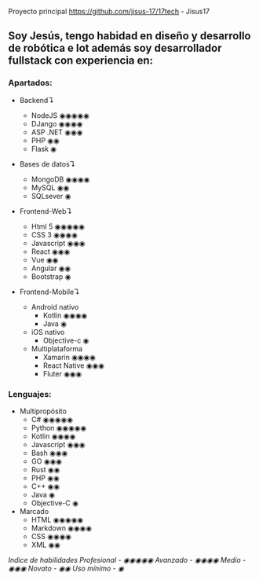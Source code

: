 Proyecto principal https://github.com/jisus-17/17tech - Jisus17

## Soy Jesús, tengo habidad en diseño y desarrollo de robótica e Iot además soy desarrollador fullstack con experiencia en:

### Apartados:

* Backend↴
  * NodeJS ◉◉◉◉◉
  * DJango ◉◉◉◉
  * ASP .NET ◉◉◉
  * PHP ◉◉
  * Flask ◉
  
* Bases de datos↴
  * MongoDB ◉◉◉◉
  * MySQL ◉◉
  * SQLsever ◉
  
* Frontend-Web↴
  * Html 5 ◉◉◉◉◉
  * CSS 3 ◉◉◉◉
  * Javascript ◉◉◉
  * React ◉◉◉
  * Vue ◉◉
  * Angular ◉◉
  * Bootstrap ◉
  
* Frontend-Mobile↴ 
  * Android nativo
    * Kotlin ◉◉◉◉
    * Java ◉
  * iOS nativo
    * Objective-c ◉
  * Multiplataforma
    * Xamarin ◉◉◉◉
    * React Native ◉◉◉
    * Fluter ◉◉◉

### Lenguajes:

* Multipropósito
  * C# ◉◉◉◉◉
  * Python ◉◉◉◉◉
  * Kotlin ◉◉◉◉
  * Javascript ◉◉◉
  * Bash ◉◉◉
  * GO ◉◉◉
  * Rust ◉◉
  * PHP ◉◉
  * C++ ◉◉
  * Java ◉
  * Objective-C ◉
* Marcado
  * HTML ◉◉◉◉◉
  * Markdown ◉◉◉◉
  * CSS ◉◉◉◉
  * XML ◉◉

*Indice de habilidades* *Profesional - ◉◉◉◉◉ Avanzado - ◉◉◉◉ Medio - ◉◉◉ Novato - ◉◉ Uso mínimo - ◉*
